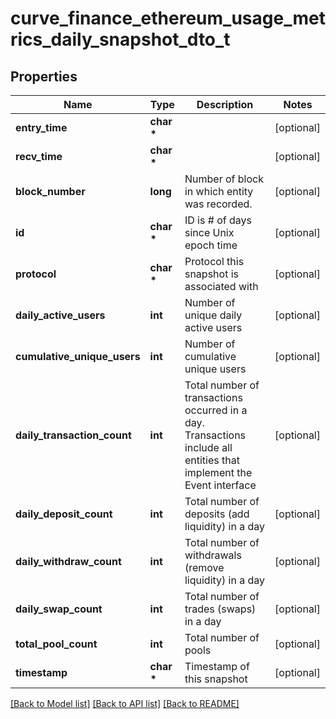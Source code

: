 # curve_finance_ethereum_usage_metrics_daily_snapshot_dto_t

## Properties
Name | Type | Description | Notes
------------ | ------------- | ------------- | -------------
**entry_time** | **char \*** |  | [optional] 
**recv_time** | **char \*** |  | [optional] 
**block_number** | **long** | Number of block in which entity was recorded. | [optional] 
**id** | **char \*** | ID is # of days since Unix epoch time | [optional] 
**protocol** | **char \*** | Protocol this snapshot is associated with | [optional] 
**daily_active_users** | **int** | Number of unique daily active users | [optional] 
**cumulative_unique_users** | **int** | Number of cumulative unique users | [optional] 
**daily_transaction_count** | **int** | Total number of transactions occurred in a day. Transactions include all entities that implement the Event interface | [optional] 
**daily_deposit_count** | **int** | Total number of deposits (add liquidity) in a day | [optional] 
**daily_withdraw_count** | **int** | Total number of withdrawals (remove liquidity) in a day | [optional] 
**daily_swap_count** | **int** | Total number of trades (swaps) in a day | [optional] 
**total_pool_count** | **int** | Total number of pools | [optional] 
**timestamp** | **char \*** | Timestamp of this snapshot | [optional] 

[[Back to Model list]](../README.md#documentation-for-models) [[Back to API list]](../README.md#documentation-for-api-endpoints) [[Back to README]](../README.md)


